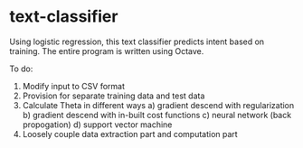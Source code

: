# text-classifier

Using logistic regression, this text classifier predicts intent based on training.
The entire program is written using Octave.


To do:
1) Modify input to CSV format
2) Provision for separate training data and test data
3) Calculate Theta in different ways
  a) gradient descend with regularization
  b) gradient descend with in-built cost functions
  c) neural network (back propogation)
  d) support vector machine
 4) Loosely couple data extraction part and computation part
